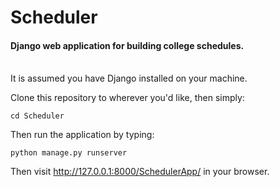 # Scheduler

#### Django web application for building college schedules.

<br>
It is assumed you have Django installed on your machine.

Clone this repository to wherever you'd like, then simply:

`cd Scheduler`

Then run the application by typing:

`python manage.py runserver`

Then visit http://127.0.0.1:8000/SchedulerApp/ in your browser.


